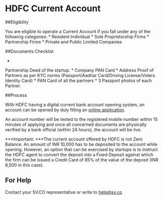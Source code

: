 # HDFC Current Account



##Eligibility

You are eligible to operate a Current Account if you fall under any of the following categories:
* 
Resident Individual
* 
Sole Proprietorship Firms
* 
Partnership Firms
* 
Private and Public Limited Companies

##Documents Checklist 

* 
Partnership Deed of the startup.
* 
Company PAN Card
* 
Address Proof of Partners as per KYC norms (Passport/Aadhar Card/Driving License/Voters Identity Card)
* 
PAN Card of all the partners
* 
3 Passport photos of each Partner.

##Process

With HDFC having a digital current bank account opening system, an account can be opened by duly filling an [online application](https://goo.gl/sg8EaZ).  

An account number will be texted to the registered mobile number within 15 minutes of applying and once all concerned documents are physically verified by a bank official (within 24 hours), the account will be live.

***Important: ***The current account offered by HDFC is not Zero Balance. An amount of INR 10,000 has to be deposited to the account while opening. However, an option that can be exercised by startups is to instruct the HDFC agent to convert the deposit into a Fixed Deposit against which the firm can be issued a Credit Card of 85% of the value of the deposit (INR 8,500 in this case). 

## For Help

Contact your SV.CO representative or write to help@sv.co

